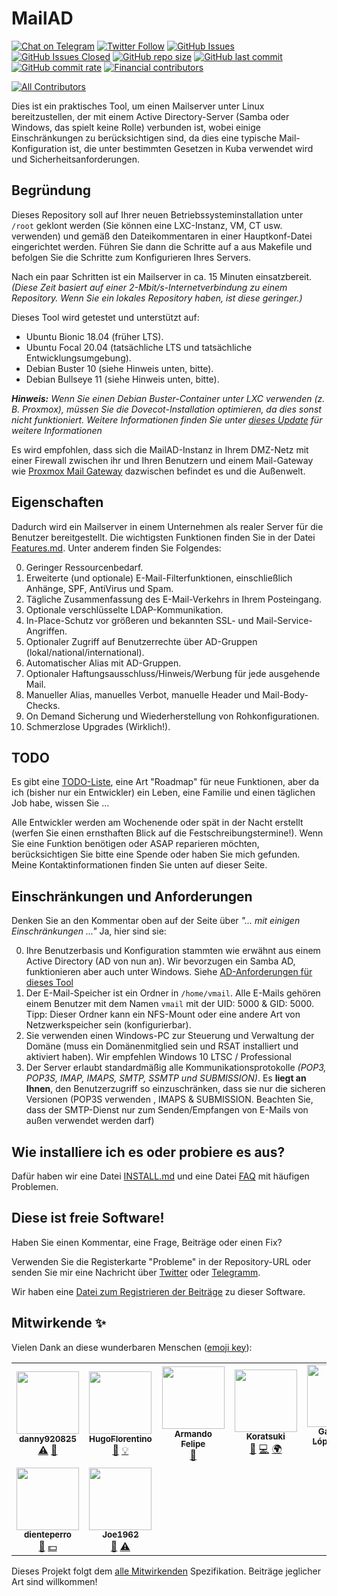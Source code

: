 # MailAD

[![Chat on Telegram](https://img.shields.io/badge/Chat%20on-Telegram-brightgreen?style=flat-square)](https://t.me/MailAD_dev) [![Twitter Follow](https://img.shields.io/twitter/follow/co7wt?label=Follow&style=flat-square)](https://twitter.com/co7wt) [![GitHub Issues](https://img.shields.io/github/issues/stdevPavelmc/mailad?style=flat-square)](https://github.com/stdevPavelmc/mailad/issues) [![GitHub Issues Closed](https://img.shields.io/github/issues-closed/stdevPavelmc/mailad?style=flat-square)](https://github.com/stdevPavelmc/mailad/issues?q=is%3Aissue+is%3Aclosed) [![GitHub repo size](https://img.shields.io/github/repo-size/stdevPavelmc/mailad?style=flat-square)](https://github.com/stdevPavelmc/mailad/archive/master.zip) [![GitHub last commit](https://img.shields.io/github/last-commit/stdevPavelmc/mailad?style=flat-square)](https://github.com/stdevPavelmc/mailad/commits/master) [![GitHub commit rate](https://img.shields.io/github/commit-activity/m/stdevPavelmc/mailad?style=flat-square)](https://github.com/stdevPavelmc/mailad/commits/master) [![Financial contributors](https://opencollective.com/mailad/tiers/badge.svg)](https://opencollective.com/mailad)

<!-- ALL-CONTRIBUTORS-BADGE:START - Do not remove or modify this section -->
[![All Contributors](https://img.shields.io/badge/all_contributors-9-orange.svg?style=flat-square)](#contributors-)
<!-- ALL-CONTRIBUTORS-BADGE:END -->

Dies ist ein praktisches Tool, um einen Mailserver unter Linux bereitzustellen, der mit einem Active Directory-Server (Samba oder Windows, das spielt keine Rolle) verbunden ist, wobei einige Einschränkungen zu berücksichtigen sind, da dies eine typische Mail-Konfiguration ist, die unter bestimmten Gesetzen in Kuba verwendet wird und Sicherheitsanforderungen.

## Begründung

Dieses Repository soll auf Ihrer neuen Betriebssysteminstallation unter `/root` geklont werden (Sie können eine LXC-Instanz, VM, CT usw. verwenden) und gemäß den Dateikommentaren in einer Hauptkonf-Datei eingerichtet werden. Führen Sie dann die Schritte auf a aus Makefile und befolgen Sie die Schritte zum Konfigurieren Ihres Servers.

Nach ein paar Schritten ist ein Mailserver in ca. 15 Minuten einsatzbereit. _(Diese Zeit basiert auf einer 2-Mbit/s-Internetverbindung zu einem Repository. Wenn Sie ein lokales Repository haben, ist diese geringer.)_

Dieses Tool wird getestet und unterstützt auf:

- Ubuntu Bionic 18.04 (früher LTS).
- Ubuntu Focal 20.04 (tatsächliche LTS und tatsächliche Entwicklungsumgebung).
- Debian Buster 10 (siehe Hinweis unten, bitte).
- Debian Bullseye 11 (siehe Hinweis unten, bitte).

_**Hinweis:** Wenn Sie einen Debian Buster-Container unter LXC verwenden (z. B. Proxmox), müssen Sie die Dovecot-Installation optimieren, da dies sonst nicht funktioniert. Weitere Informationen finden Sie unter [dieses Update](https://serverfault.com/questions/976250/dovecot-lxc-Apparmor-Denied-Buster) für weitere Informationen_

Es wird empfohlen, dass sich die MailAD-Instanz in Ihrem DMZ-Netz mit einer Firewall zwischen ihr und Ihren Benutzern und einem Mail-Gateway wie [Proxmox Mail Gateway](https://www.proxmox.com/de/proxmox-mail-gateway) dazwischen befindet es und die Außenwelt.

## Eigenschaften

Dadurch wird ein Mailserver in einem Unternehmen als realer Server für die Benutzer bereitgestellt. Die wichtigsten Funktionen finden Sie in der Datei [Features.md](Features.md). Unter anderem finden Sie Folgendes:

0. Geringer Ressourcenbedarf.
0. Erweiterte (und optionale) E-Mail-Filterfunktionen, einschließlich Anhänge, SPF, AntiVirus und Spam.
0. Tägliche Zusammenfassung des E-Mail-Verkehrs in Ihrem Posteingang.
0. Optionale verschlüsselte LDAP-Kommunikation.
0. In-Place-Schutz vor größeren und bekannten SSL- und Mail-Service-Angriffen.
0. Optionaler Zugriff auf Benutzerrechte über AD-Gruppen (lokal/national/international).
0. Automatischer Alias mit AD-Gruppen.
0. Optionaler Haftungsausschluss/Hinweis/Werbung für jede ausgehende Mail.
0. Manueller Alias, manuelles Verbot, manuelle Header und Mail-Body-Checks.
0. On Demand Sicherung und Wiederherstellung von Rohkonfigurationen.
0. Schmerzlose Upgrades (Wirklich!).

## TODO

Es gibt eine [TODO-Liste](TODO.md), eine Art "Roadmap" für neue Funktionen, aber da ich (bisher nur ein Entwickler) ein Leben, eine Familie und einen täglichen Job habe, wissen Sie ...

Alle Entwickler werden am Wochenende oder spät in der Nacht erstellt (werfen Sie einen ernsthaften Blick auf die Festschreibungstermine!). Wenn Sie eine Funktion benötigen oder ASAP reparieren möchten, berücksichtigen Sie bitte eine Spende oder haben Sie mich gefunden. Meine Kontaktinformationen finden Sie unten auf dieser Seite.

## Einschränkungen und Anforderungen

Denken Sie an den Kommentar oben auf der Seite über _"... mit einigen Einschränkungen ..."_ Ja, hier sind sie:

0. Ihre Benutzerbasis und Konfiguration stammten wie erwähnt aus einem Active Directory (AD von nun an). Wir bevorzugen ein Samba AD, funktionieren aber auch unter Windows. Siehe [AD-Anforderungen für dieses Tool](AD_Requirements.md)
0. Der E-Mail-Speicher ist ein Ordner in `/home/vmail`. Alle E-Mails gehören einem Benutzer mit dem Namen `vmail` mit der UID: 5000 & GID: 5000. Tipp: Dieser Ordner kann ein NFS-Mount oder eine andere Art von Netzwerkspeicher sein (konfigurierbar).
0. Sie verwenden einen Windows-PC zur Steuerung und Verwaltung der Domäne (muss ein Domänenmitglied sein und RSAT installiert und aktiviert haben). Wir empfehlen Windows 10 LTSC / Professional
0. Der Server erlaubt standardmäßig alle Kommunikationsprotokolle _(POP3, POP3S, IMAP, IMAPS, SMTP, SSMTP und SUBMISSION)_. Es **liegt an Ihnen**, den Benutzerzugriff so einzuschränken, dass sie nur die sicheren Versionen (POP3S verwenden , IMAPS & SUBMISSION. Beachten Sie, dass der SMTP-Dienst nur zum Senden/Empfangen von E-Mails von außen verwendet werden darf)

## Wie installiere ich es oder probiere es aus?

Dafür haben wir eine Datei [INSTALL.md](INSTALL.md) und eine Datei [FAQ](FAQ.md) mit häufigen Problemen.

## Diese ist freie Software!

Haben Sie einen Kommentar, eine Frage, Beiträge oder einen Fix?

Verwenden Sie die Registerkarte "Probleme" in der Repository-URL oder senden Sie mir eine Nachricht über [Twitter](https://twitter.com/co7wt) oder [Telegramm](https://t.me/pavelmc).

Wir haben eine [Datei zum Registrieren der Beiträge](Contributors.md) zu dieser Software.

## Mitwirkende ✨

Vielen Dank an diese wunderbaren Menschen ([emoji key](https://allcontributors.org/docs/en/emoji-key)):

<!-- ALL-CONTRIBUTORS-LIST:START - Do not remove or modify this section -->
<!-- prettier-ignore-start -->
<!-- markdownlint-disable -->
<table>
  <tr>
    <td align="center"><a href="https://github.com/danny920825"><img src="https://avatars2.githubusercontent.com/u/33090194?v=4?s=100" width="100px;" alt=""/><br /><sub><b>danny920825</b></sub></a><br /><a href="https://github.com/stdevPavelmc/mailad/commits?author=danny920825" title="Tests">⚠️</a> <a href="#ideas-danny920825" title="Ideas, Planning, & Feedback">🤔</a></td>
    <td align="center"><a href="https://github.com/HugoFlorentino"><img src="https://avatars0.githubusercontent.com/u/11479345?v=4?s=100" width="100px;" alt=""/><br /><sub><b>HugoFlorentino</b></sub></a><br /><a href="#ideas-HugoFlorentino" title="Ideas, Planning, & Feedback">🤔</a> <a href="#example-HugoFlorentino" title="Examples">💡</a></td>
    <td align="center"><a href="https://www.sysadminsdecuba.com"><img src="https://avatars1.githubusercontent.com/u/12705691?v=4?s=100" width="100px;" alt=""/><br /><sub><b>Armando Felipe</b></sub></a><br /><a href="#ideas-armandofcom" title="Ideas, Planning, & Feedback">🤔</a></td>
    <td align="center"><a href="https://github.com/Koratsuki"><img src="https://avatars0.githubusercontent.com/u/20727446?v=4?s=100" width="100px;" alt=""/><br /><sub><b>Koratsuki</b></sub></a><br /><a href="#ideas-Koratsuki" title="Ideas, Planning, & Feedback">🤔</a> <a href="https://github.com/stdevPavelmc/mailad/commits?author=Koratsuki" title="Code">💻</a> <a href="#translation-Koratsuki" title="Translation">🌍</a></td>
    <td align="center"><a href="http://www.daxslab.com"><img src="https://avatars0.githubusercontent.com/u/13596248?v=4?s=100" width="100px;" alt=""/><br /><sub><b>Gabriel A. López López</b></sub></a><br /><a href="#translation-glpzzz" title="Translation">🌍</a></td>
    <td align="center"><a href="https://github.com/oneohthree"><img src="https://avatars0.githubusercontent.com/u/7398832?v=4?s=100" width="100px;" alt=""/><br /><sub><b>oneohthree</b></sub></a><br /><a href="#ideas-oneohthree" title="Ideas, Planning, & Feedback">🤔</a></td>
    <td align="center"><a href="http://iskra.ml"><img src="https://avatars3.githubusercontent.com/u/6555851?v=4?s=100" width="100px;" alt=""/><br /><sub><b>Eddy Ernesto del Valle Pino</b></sub></a><br /><a href="https://github.com/stdevPavelmc/mailad/commits?author=edelvalle" title="Documentation">📖</a></td>
  </tr>
  <tr>
    <td align="center"><a href="https://github.com/dienteperro"><img src="https://avatars.githubusercontent.com/u/5240140?v=4?s=100" width="100px;" alt=""/><br /><sub><b>dienteperro</b></sub></a><br /><a href="https://github.com/stdevPavelmc/mailad/commits?author=dienteperro" title="Documentation">📖</a> <a href="#financial-dienteperro" title="Financial">💵</a></td>
    <td align="center"><a href="http://jjrweb.byethost8.com/"><img src="https://avatars.githubusercontent.com/u/11667019?v=4?s=100" width="100px;" alt=""/><br /><sub><b>Joe1962</b></sub></a><br /><a href="#ideas-Joe1962" title="Ideas, Planning, & Feedback">🤔</a> <a href="https://github.com/stdevPavelmc/mailad/commits?author=Joe1962" title="Tests">⚠️</a></td>
  </tr>
</table>

<!-- markdownlint-restore -->
<!-- prettier-ignore-end -->

<!-- ALL-CONTRIBUTORS-LIST:END -->

Dieses Projekt folgt dem [alle Mitwirkenden](https://github.com/all-contributors/all-contributors) Spezifikation. Beiträge jeglicher Art sind willkommen!
